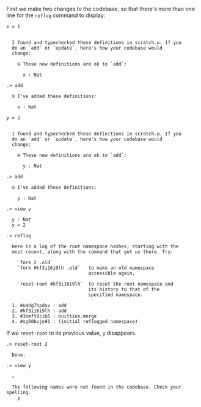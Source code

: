 First we make two changes to the codebase, so that there's more than one line
for the `reflog` command to display:

```unison
x = 1
```

```ucm

  I found and typechecked these definitions in scratch.u. If you
  do an `add` or `update`, here's how your codebase would
  change:
  
    ⍟ These new definitions are ok to `add`:
    
      x : Nat

```
```ucm
.> add

  ⍟ I've added these definitions:
  
    x : Nat

```
```unison
y = 2
```

```ucm

  I found and typechecked these definitions in scratch.u. If you
  do an `add` or `update`, here's how your codebase would
  change:
  
    ⍟ These new definitions are ok to `add`:
    
      y : Nat

```
```ucm
.> add

  ⍟ I've added these definitions:
  
    y : Nat

.> view y

  y : Nat
  y = 2

```
```ucm
.> reflog

  Here is a log of the root namespace hashes, starting with the
  most recent, along with the command that got us there. Try:
  
    `fork 2 .old`             
    `fork #kf3i16i9lh .old`   to make an old namespace
                              accessible again,
                              
    `reset-root #kf3i16i9lh`  to reset the root namespace and
                              its history to that of the
                              specified namespace.
  
  1. #u4dg7hpdsv : add
  2. #kf3i16i9lh : add
  3. #3omft8cib5 : builtins.merge
  4. #sg60bvjo91 : (initial reflogged namespace)

```
If we `reset-root` to its previous value, `y` disappears.
```ucm
.> reset-root 2

  Done.

```
```ucm
.> view y

  ⚠️
  
  The following names were not found in the codebase. Check your spelling.
    y

```
